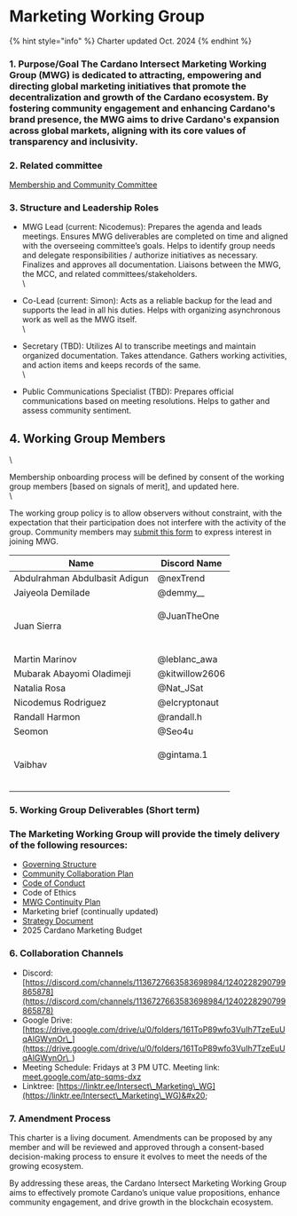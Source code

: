 # Marketing Working Group

{% hint style="info" %}
Charter updated Oct. 2024
{% endhint %}

### 1. Purpose/Goal  The Cardano Intersect Marketing Working Group (MWG) is dedicated to attracting, empowering and directing global marketing initiatives that promote the decentralization and growth of the Cardano ecosystem. By fostering community engagement and enhancing Cardano's brand presence, the MWG aims to drive Cardano's expansion across global markets, aligning with its core values of transparency and inclusivity.&#x20;

### 2. Related committee

[Membership and Community Committee](https://docs.intersectmbo.org/intersect-overview/intersect-committees/membership-and-community-committee-mcc)

### 3. Structure and Leadership Roles

* MWG Lead (current: Nicodemus): Prepares the agenda and leads meetings. Ensures MWG deliverables are completed on time and aligned with the overseeing committee’s goals. Helps to identify group needs and delegate responsibilities / authorize initiatives as necessary. Finalizes and approves all documentation. Liaisons between the MWG, the MCC, and related committees/stakeholders.\
  \

* Co-Lead (current: Simon): Acts as a reliable backup for the lead and supports the lead in all his duties. Helps with organizing asynchronous work as well as the MWG itself.\
  \

* Secretary (TBD): Utilizes AI to transcribe meetings and maintain organized documentation. Takes attendance. Gathers working activities, and action items and keeps records of the same.\
  \

* Public Communications Specialist (TBD): Prepares official communications based on meeting resolutions. Helps to gather and assess community sentiment.



## 4. Working Group Members

\


Membership onboarding process will be defined by consent of the working group members \[based on signals of merit], and updated here.\
\


The working group policy is to allow observers without constraint, with the expectation that their participation does not interfere with the activity of the group. Community members may [submit this form](https://bit.ly/MWG\_Onboard\_Form) to express interest in joining MWG.

| Name                          | Discord Name                  |
| ----------------------------- | ----------------------------- |
| Abdulrahman Abdulbasit Adigun | @nexTrend                     |
| Jaiyeola Demilade             | @demmy\_\_                    |
| Juan Sierra                   | <p>@JuanTheOne</p><p><br></p> |
| Martin Marinov                | @leblanc\_awa                 |
| Mubarak Abayomi Oladimeji     | @kitwillow2606                |
| Natalia Rosa                  | @Nat\_JSat                    |
| Nicodemus Rodriguez           | @elcryptonaut                 |
| Randall Harmon                | @randall.h                    |
| Seomon                        | @Seo4u                        |
| Vaibhav                       | <p>@gintama.1</p><p><br></p>  |

### 5. Working Group Deliverables (Short term)

### &#x20;The Marketing Working Group will provide the timely delivery of the following resources:

* [Governing Structure](https://docs.google.com/document/d/1Eq4GN6Duu61Wwc3pombPL7QzI-MvCi9L\_p7tFva-Qlo/edit)
* [Community Collaboration Plan](https://docs.google.com/document/d/1StfF65yJqXYCecmNrlzL5mxQTlpOvAcpLOzipTwtf-g/edit#heading=h.dgjuvv80bkec)
* [Code of Conduct](https://docs.google.com/document/d/16yT-4G\_Zt9Q640zwoPEPM5SNCA0jnPbf7qGVa9VuGFg/edit)
* Code of Ethics
* [MWG Continuity Plan](https://docs.google.com/document/d/1\_7N33F3lnud39Yf9QH5sMhuuvSxxBHitu9SrVftdImY/edit#heading=h.rcd2w9dvqkls)
* Marketing brief (continually updated)
* [Strategy Document](https://docs.google.com/document/d/1YAIzjk99Qo\_Qld4TaoLfqnoofdgoMoVto9ZwzC37V1A/edit?tab=t.0#heading=h.m6ktmpq6nwbh)
* 2025 Cardano Marketing Budget&#x20;

### 6. Collaboration Channels

* Discord:[https://discord.com/channels/1136727663583698984/1240228290799865878](https://discord.com/channels/1136727663583698984/1240228290799865878)
* Google Drive: [https://drive.google.com/drive/u/0/folders/161ToP89wfo3VuIh7TzeEuUqAlGWynOr\_](https://drive.google.com/drive/u/0/folders/161ToP89wfo3VuIh7TzeEuUqAlGWynOr\_)
* Meeting Schedule: Fridays at 3 PM UTC. Meeting link: [meet.google.com/atp-sqms-dxz](http://meet.google.com/atp-sqms-dxz)
* Linktree: [https://linktr.ee/Intersect\_Marketing\_WG](https://linktr.ee/Intersect\_Marketing\_WG)&#x20;

### 7. Amendment Process

This charter is a living document. Amendments can be proposed by any member and will be reviewed and approved through a consent-based decision-making process to ensure it evolves to meet the needs of the growing ecosystem.

By addressing these areas, the Cardano Intersect Marketing Working Group aims to effectively promote Cardano’s unique value propositions, enhance community engagement, and drive growth in the blockchain ecosystem.
